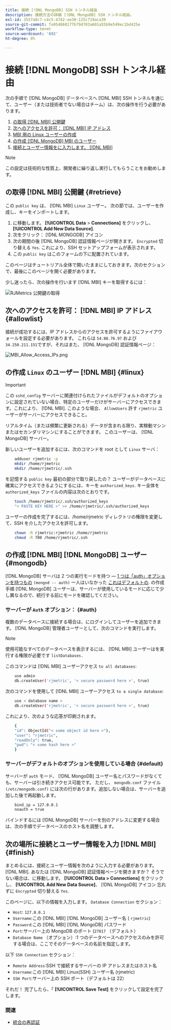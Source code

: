 ```yaml
---
title: 接続 [!DNL MongoDB] SSH トンネル経由
description: 接続方法の詳細 [!DNL MongoDB] SSH トンネル経由。
exl-id: 3557a8c7-c4c5-4742-ae30-125c719aca39
source-git-commit: fa954868177b79d703a601a55b9e549ec1bd425e
workflow-type: tm+mt
source-wordcount: '692'
ht-degree: 0%

---
```


# 接続 [!DNL MongoDB] SSH トンネル経由


次の手順で [!DNL MongoDB] データベースへ [!DNL MBI] SSH トンネルを通じて、ユーザー（または技術者でない場合はチーム）は、次の操作を行う必要があります。

1. [の取得 [!DNL MBI] 公開鍵](#retrieve)
1. [次へのアクセスを許可： [!DNL MBI] IP アドレス](#allowlist)
1. [MBI 用の Linux ユーザーの作成](#linux)
1. [の作成 [!DNL MongoDB] MBI のユーザー](#mongodb)
1. [接続とユーザー情報をに入力します。 [!DNL MBI]](#finish)

>[!NOTE]
>
>この設定は技術的な性質上、開発者に繰り返し実行してもらうことをお勧めします。

## の取得 [!DNL MBI] 公開鍵 {#retrieve}

この `public key` は、 [!DNL MBI] `Linux` ユーザー。 次の節では、ユーザーを作成し、キーをインポートします。

1. に移動します。 **[!UICONTROL Data** > **Connections]** をクリックし、 **[!UICONTROL Add New Data Source]**.
1. 次をクリック： [!DNL MONGODB] アイコン
1. 次の期間の後 [!DNL MongoDB] 認証情報ページが開きます。 `Encrypted` 切り替える `Yes`. これにより、SSH セットアップフォームが表示されます。
1. この `public key` はこのフォームの下に配置されています。

このページはチュートリアル全体で開いたままにしておきます。次のセクションで、最後にこのページを開く必要があります。

少し迷ったら、次の操作を行います [!DNL MBI] キーを取得するには：

![RJMetrics 公開鍵の取得](../../../assets/MongoDB_Public_Key.gif)<!--{:.zoom}-->

## 次へのアクセスを許可： [!DNL MBI] IP アドレス {#allowlist}

接続が成功するには、IP アドレスからのアクセスを許可するようにファイアウォールを設定する必要があります。 これらは `54.88.76.97` および `34.250.211.151`ですが、それはまた、 [!DNL MongoDB] 認証情報ページ：

![MBI_Allow_Access_IPs.png](../../../assets/MBI_allow_access_IPs.png)

## の作成 `Linux` のユーザー [!DNL MBI] {#linux}

>[!IMPORTANT]
>
>この `sshd_config` サーバーに関連付けられたファイルがデフォルトのオプションに設定されていない場合、特定のユーザーだけがサーバーにアクセスできます。これにより、 [!DNL MBI]. このような場合、 `AllowUsers` 許す `rjmetric` ユーザーがサーバーにアクセスできること。

リアルタイム（または頻繁に更新される）データが含まれる限り、実稼動マシンまたはセカンダリマシンにすることができます。 このユーザーは、 [!DNL MongoDB] サーバー。

新しいユーザーを追加するには、次のコマンドを root として `Linux` サーバ：

```bash
    adduser rjmetric -p
    mkdir /home/rjmetric
    mkdir /home/rjmetric/.ssh
```

を記憶する `public key` 最初の部分で取り戻したの？ ユーザーがデータベースに確実にアクセスできるようにするには、キーを `authorized_keys`. キー全体を `authorized_keys` ファイルの内容は次のとおりです。

```bash
    touch /home/rjmetric/.ssh/authorized_keys
    "< PASTE KEY HERE >" >> /home/rjmetric/.ssh/authorized_keys
```

ユーザーの作成を完了するには、/home/rjmetric ディレクトリの権限を変更して、SSH を介したアクセスを許可します。

```bash
    chown -R rjmetric:rjmetric /home/rjmetric
    chmod -R 700 /home/rjmetric/.ssh
```

## の作成 [!DNL MBI] [!DNL MongoDB] ユーザー {#mongodb}

[!DNL MongoDB] サーバは 2 つの実行モードを持つ — [1 つは「auth」オプションを持つもの](#auth) `(mongod -- auth)` 一人はいなかった [これはデフォルトの](#default). の作成手順 [!DNL MongoDB] ユーザーは、サーバーが使用しているモードに応じて少し異なるので、続行する前にモードを確認してください。

### サーバーが `Auth` オプション： {#auth}

複数のデータベースに接続する場合は、にログインしてユーザーを追加できます。 [!DNL MongoDB] 管理者ユーザーとして、次のコマンドを実行します。

>[!NOTE]
>
>使用可能なすべてのデータベースを表示するには、 [!DNL MBI] ユーザーはを実行する権限が必要です `listDatabases.`

このコマンドは [!DNL MBI] ユーザーアクセス `to all databases`:

```bash
    use admin
    db.createUser('rjmetric', '< secure password here >', true)
```

次のコマンドを使用して [!DNL MBI] ユーザーアクセス `to a single database`:

```bash
    use < database name >
    db.createUser('rjmetric', '< secure password here >', true)
```

これにより、次のような応答が印刷されます。

```bash
    {
    "id": ObjectId("< some object id here >"),
    "user": "rjmetric",
    "readOnly": true,
    "pwd": "< some hash here >"
    }
```

### サーバーがデフォルトのオプションを使用している場合 {#default}

サーバーが `auth` モード、 [!DNL MongoDB] ユーザー名とパスワードがなくても、サーバーは引き続きアクセス可能です。 ただし、 `mongodb.conf` ファイル `(/etc/mongodb.conf)` には次の行があります。追加しない場合は、サーバーを追加した後で再起動します。

```bash
    bind_ip = 127.0.0.1
    noauth = true
```

バインドするには [!DNL MongoDB] サーバーを別のアドレスに変更する場合は、次の手順でデータベースのホスト名を調整します。

## 次の場所に接続とユーザー情報を入力 [!DNL MBI] {#finish}

まとめるには、接続とユーザー情報を次のように入力する必要があります。 [!DNL MBI]. あなたは [!DNL MongoDB] 認証情報ページを開きますか？ そうでない場合は、に移動します。 **[!UICONTROL Data > Connections]** をクリックし、 **[!UICONTROL Add New Data Source]**、 [!DNL MongoDB] アイコン 忘れずに `Encrypted` 切り替える `Yes`.

このページに、以下の情報を入力します。 `Database Connection` セクション：

* `Host`: `127.0.0.1`
* `Username`:この [!DNL MBI] [!DNL MongoDB] ユーザー名 ( `rjmetric`)
* `Password`:この [!DNL MBI] [!DNL MongoDB] パスワード
* `Port`:サーバー上の MongoDB のポート (`27017` （デフォルト）
* `Database Name` （オプション）:1 つのデータベースへのアクセスのみを許可する場合は、ここでそのデータベースの名前を指定します。

以下 `SSH Connection` セクション：

* `Remote Address`:SSH で接続するサーバーの IP アドレスまたはホスト名
* `Username`:この [!DNL MBI] Linux(SSH) ユーザー名 (rjmetric)
* `SSH Port`:サーバー上の SSH ポート（デフォルトは 22）

それだ！ 完了したら、「 **[!UICONTROL Save Test]** をクリックして設定を完了します。

### 関連

* [統合の再認証](https://experienceleague.adobe.com/docs/commerce-knowledge-base/kb/how-to/mbi-reauthenticating-integrations.html?lang=en)
